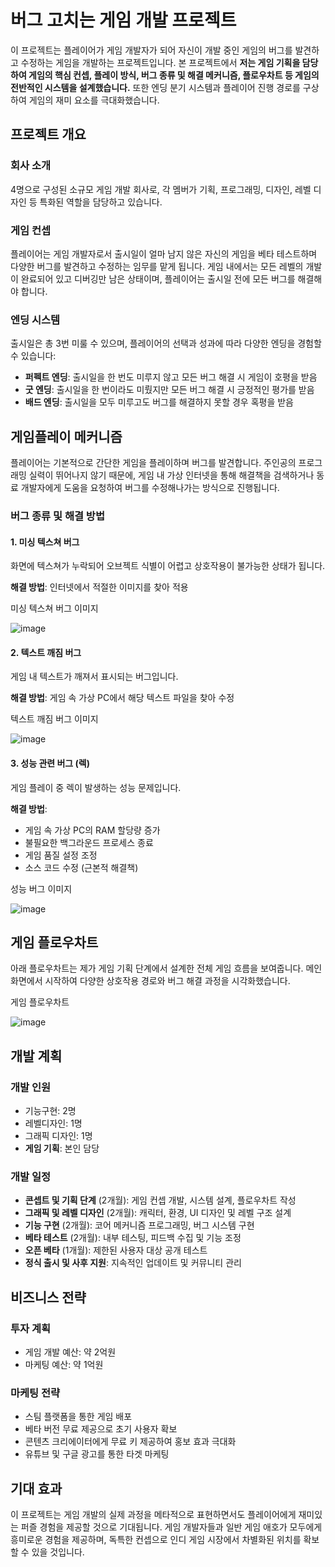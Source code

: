 # 버그 고치는 게임 개발 프로젝트

이 프로젝트는 플레이어가 게임 개발자가 되어 자신이 개발 중인 게임의 버그를 발견하고 수정하는 게임을 개발하는 프로젝트입니다. 본 프로젝트에서 **저는 게임 기획을 담당하여 게임의 핵심 컨셉, 플레이 방식, 버그 종류 및 해결 메커니즘, 플로우차트 등 게임의 전반적인 시스템을 설계했습니다.** 또한 엔딩 분기 시스템과 플레이어 진행 경로를 구상하여 게임의 재미 요소를 극대화했습니다.

## 프로젝트 개요

### 회사 소개

4명으로 구성된 소규모 게임 개발 회사로, 각 멤버가 기획, 프로그래밍, 디자인, 레벨 디자인 등 특화된 역할을 담당하고 있습니다.

### 게임 컨셉

플레이어는 게임 개발자로서 출시일이 얼마 남지 않은 자신의 게임을 베타 테스트하며 다양한 버그를 발견하고 수정하는 임무를 맡게 됩니다. 게임 내에서는 모든 레벨의 개발이 완료되어 있고 디버깅만 남은 상태이며, 플레이어는 출시일 전에 모든 버그를 해결해야 합니다.

### 엔딩 시스템

출시일은 총 3번 미룰 수 있으며, 플레이어의 선택과 성과에 따라 다양한 엔딩을 경험할 수 있습니다:

- **퍼펙트 엔딩**: 출시일을 한 번도 미루지 않고 모든 버그 해결 시 게임이 호평을 받음
- **굿 엔딩**: 출시일을 한 번이라도 미뤘지만 모든 버그 해결 시 긍정적인 평가를 받음
- **배드 엔딩**: 출시일을 모두 미루고도 버그를 해결하지 못할 경우 혹평을 받음


## 게임플레이 메커니즘

플레이어는 기본적으로 간단한 게임을 플레이하며 버그를 발견합니다. 주인공의 프로그래밍 실력이 뛰어나지 않기 때문에, 게임 내 가상 인터넷을 통해 해결책을 검색하거나 동료 개발자에게 도움을 요청하여 버그를 수정해나가는 방식으로 진행됩니다.

### 버그 종류 및 해결 방법

#### 1. 미싱 텍스쳐 버그

화면에 텍스쳐가 누락되어 오브젝트 식별이 어렵고 상호작용이 불가능한 상태가 됩니다.

**해결 방법**: 인터넷에서 적절한 이미지를 찾아 적용

미싱 텍스쳐 버그 이미지

![image](https://github.com/user-attachments/assets/cd0c929e-6a50-4d9e-8868-5db52eb31eb9)


#### 2. 텍스트 깨짐 버그

게임 내 텍스트가 깨져서 표시되는 버그입니다.

**해결 방법**: 게임 속 가상 PC에서 해당 텍스트 파일을 찾아 수정

텍스트 깨짐 버그 이미지

![image](https://github.com/user-attachments/assets/86103c59-af6e-45a4-b94d-00e2a41343b4)


#### 3. 성능 관련 버그 (렉)

게임 플레이 중 렉이 발생하는 성능 문제입니다.

**해결 방법**:

- 게임 속 가상 PC의 RAM 할당량 증가
- 불필요한 백그라운드 프로세스 종료
- 게임 품질 설정 조정
- 소스 코드 수정 (근본적 해결책)

성능 버그 이미지

![image](https://github.com/user-attachments/assets/352a4749-2b0e-408a-a325-90b0986181f6)


## 게임 플로우차트

아래 플로우차트는 제가 게임 기획 단계에서 설계한 전체 게임 흐름을 보여줍니다. 메인화면에서 시작하여 다양한 상호작용 경로와 버그 해결 과정을 시각화했습니다.

게임 플로우차트

![image](https://github.com/user-attachments/assets/f54cdea5-2183-493f-87fd-a9d6862bfe95)


## 개발 계획

### 개발 인원

- 기능구현: 2명
- 레벨디자인: 1명
- 그래픽 디자인: 1명
- **게임 기획**: 본인 담당


### 개발 일정

- **콘셉트 및 기획 단계** (2개월): 게임 컨셉 개발, 시스템 설계, 플로우차트 작성
- **그래픽 및 레벨 디자인** (2개월): 캐릭터, 환경, UI 디자인 및 레벨 구조 설계
- **기능 구현** (2개월): 코어 메커니즘 프로그래밍, 버그 시스템 구현
- **베타 테스트** (2개월): 내부 테스팅, 피드백 수집 및 기능 조정
- **오픈 베타** (1개월): 제한된 사용자 대상 공개 테스트
- **정식 출시 및 사후 지원**: 지속적인 업데이트 및 커뮤니티 관리


## 비즈니스 전략

### 투자 계획

- 게임 개발 예산: 약 2억원
- 마케팅 예산: 약 1억원


### 마케팅 전략

- 스팀 플랫폼을 통한 게임 배포
- 베타 버전 무료 제공으로 초기 사용자 확보
- 콘텐츠 크리에이터에게 무료 키 제공하여 홍보 효과 극대화
- 유튜브 및 구글 광고를 통한 타겟 마케팅


## 기대 효과

이 프로젝트는 게임 개발의 실제 과정을 메타적으로 표현하면서도 플레이어에게 재미있는 퍼즐 경험을 제공할 것으로 기대됩니다. 게임 개발자들과 일반 게임 애호가 모두에게 흥미로운 경험을 제공하며, 독특한 컨셉으로 인디 게임 시장에서 차별화된 위치를 확보할 수 있을 것입니다.
